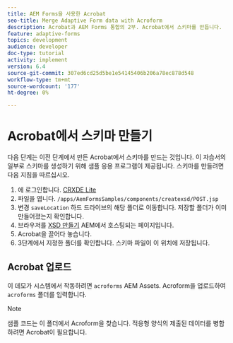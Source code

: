 ```yaml
---
title: AEM Forms을 사용한 Acrobat
seo-title: Merge Adaptive Form data with Acroform
description: Acrobat과 AEM Forms 통합의 2부. Acrobat에서 스키마를 만듭니다.
feature: adaptive-forms
topics: development
audience: developer
doc-type: tutorial
activity: implement
version: 6.4
source-git-commit: 307ed6cd25d5be1e54145406b206a78ec878d548
workflow-type: tm+mt
source-wordcount: '177'
ht-degree: 0%

---
```



# Acrobat에서 스키마 만들기

다음 단계는 이전 단계에서 만든 Acrobat에서 스키마를 만드는 것입니다. 이 자습서의 일부로 스키마를 생성하기 위해 샘플 응용 프로그램이 제공됩니다. 스키마를 만들려면 다음 지침을 따르십시오.

1. 에 로그인합니다. [CRXDE Lite](http://localhost:4502/crx/de)
2. 파일을 엽니다. `/apps/AemFormsSamples/components/createxsd/POST.jsp`
3. 변경 `saveLocation` 하드 드라이브의 해당 폴더로 이동합니다. 저장할 폴더가 이미 만들어졌는지 확인합니다.
4. 브라우저를 [XSD 만들기](http://localhost:4502/content/DocumentServices/CreateXsd.html) AEM에서 호스팅되는 페이지입니다.
5. Acrobat을 끌어다 놓습니다.
6. 3단계에서 지정한 폴더를 확인합니다. 스키마 파일이 이 위치에 저장됩니다.

## Acrobat 업로드

이 데모가 시스템에서 작동하려면 `acroforms` AEM Assets. Acroform을 업로드하여 `acroforms` 폴더를 입력합니다.

>[!NOTE]
>
>샘플 코드는 이 폴더에서 Acroform을 찾습니다. 적응형 양식의 제출된 데이터를 병합하려면 Acrobat이 필요합니다.
